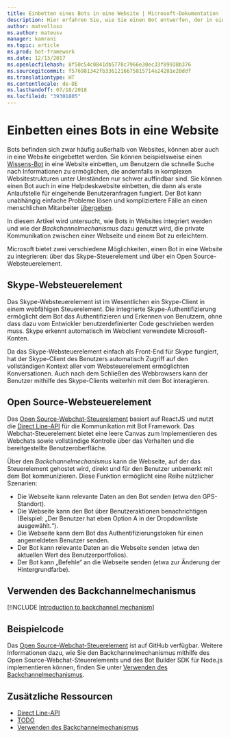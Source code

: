```yaml
---
title: Einbetten eines Bots in eine Website | Microsoft-Dokumentation
description: Hier erfahren Sie, wie Sie einen Bot entwerfen, der in eine Website eingebettet wird.
author: matvelloso
ms.author: mateusv
manager: kamrani
ms.topic: article
ms.prod: bot-framework
ms.date: 12/13/2017
ms.openlocfilehash: 8f50c54c0841db5778c7966e30ec33f89938b376
ms.sourcegitcommit: f576981342fb3361216675815714e24281e20ddf
ms.translationtype: HT
ms.contentlocale: de-DE
ms.lasthandoff: 07/18/2018
ms.locfileid: "39301805"
---
```

# <a name="embed-a-bot-in-a-website"></a>Einbetten eines Bots in eine Website

Bots befinden sich zwar häufig außerhalb von Websites, können aber auch in eine Website eingebettet werden. Sie können beispielsweise einen [Wissens-Bot](~/bot-service-design-pattern-knowledge-base.md) in eine Website einbetten, um Benutzern die schnelle Suche nach Informationen zu ermöglichen, die andernfalls in komplexen Websitestrukturen unter Umständen nur schwer auffindbar sind. Sie können einen Bot auch in eine Helpdeskwebsite einbetten, die dann als erste Anlaufstelle für eingehende Benutzeranfragen fungiert. Der Bot kann unabhängig einfache Probleme lösen und kompliziertere Fälle an einen menschlichen Mitarbeiter [übergeben](~/bot-service-design-pattern-handoff-human.md). 

In diesem Artikel wird untersucht, wie Bots in Websites integriert werden und wie der *Backchannelmechanismus* dazu genutzt wird, die private Kommunikation zwischen einer Webseite und einem Bot zu erleichtern. 

Microsoft bietet zwei verschiedene Möglichkeiten, einen Bot in eine Website zu integrieren: über das Skype-Steuerelement und über ein Open Source-Websteuerelement.

## <a name="skype-web-control"></a>Skype-Websteuerelement

Das Skype-Websteuerelement ist im Wesentlichen ein Skype-Client in einem webfähigen Steuerelement. Die integrierte Skype-Authentifizierung ermöglicht dem Bot das Authentifizieren und Erkennen von Benutzern, ohne dass dazu vom Entwickler benutzerdefinierter Code geschrieben werden muss. Skype erkennt automatisch im Webclient verwendete Microsoft-Konten. 

Da das Skype-Websteuerelement einfach als Front-End für Skype fungiert, hat der Skype-Client des Benutzers automatisch Zugriff auf den vollständigen Kontext aller vom Websteuerelement ermöglichten Konversationen. Auch nach dem Schließen des Webbrowsers kann der Benutzer mithilfe des Skype-Clients weiterhin mit dem Bot interagieren. 

## <a name="open-source-web-control"></a>Open Source-Websteuerelement

Das <a href="https://github.com/Microsoft/BotFramework-WebChat" target="_blank">Open Source-Webchat-Steuerelement</a> basiert auf ReactJS und nutzt die [Direct Line-API][directLineAPI] für die Kommunikation mit Bot Framework. Das Webchat-Steuerelement bietet eine leere Canvas zum Implementieren des Webchats sowie vollständige Kontrolle über das Verhalten und die bereitgestellte Benutzeroberfläche. 

Über den *Backchannelmechanismus* kann die Webseite, auf der das Steuerelement gehostet wird, direkt und für den Benutzer unbemerkt mit dem Bot kommunizieren. Diese Funktion ermöglicht eine Reihe nützlicher Szenarien: 

- Die Webseite kann relevante Daten an den Bot senden (etwa den GPS-Standort).
- Die Webseite kann den Bot über Benutzeraktionen benachrichtigen (Beispiel: „Der Benutzer hat eben Option A in der Dropdownliste ausgewählt.“).
- Die Webseite kann dem Bot das Authentifizierungstoken für einen angemeldeten Benutzer senden.
- Der Bot kann relevante Daten an die Webseite senden (etwa den aktuellen Wert des Benutzerportfolios).
- Der Bot kann „Befehle“ an die Webseite senden (etwa zur Änderung der Hintergrundfarbe).

## <a name="using-the-backchannel-mechanism"></a>Verwenden des Backchannelmechanismus

[!INCLUDE [Introduction to backchannel mechanism](~/includes/snippet-backchannel.md)]

## <a name="sample-code"></a>Beispielcode

Das <a href="https://github.com/Microsoft/BotFramework-WebChat" target="_blank">Open Source-Webchat-Steuerelement</a> ist auf GitHub verfügbar. Weitere Informationen dazu, wie Sie den Backchannelmechanismus mithilfe des Open Source-Webchat-Steuerelements und des Bot Builder SDK für Node.js implementieren können, finden Sie unter [Verwenden des Backchannelmechanismus](~/nodejs/bot-builder-nodejs-backchannel.md).

## <a name="additional-resources"></a>Zusätzliche Ressourcen

- [Direct Line-API][directLineAPI]
- [TODO](~/dotnet/bot-builder-dotnet-activities.md)
- [Verwenden des Backchannelmechanismus](~/nodejs/bot-builder-nodejs-backchannel.md)

[directLineAPI]: https://docs.botframework.com/en-us/restapi/directline3/#navtitle
